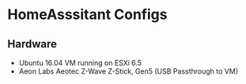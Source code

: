 # HomeAsssitant Configs
## Hardware
* Ubuntu 16.04 VM running on ESXi 6.5
* Aeon Labs Aeotec Z-Wave Z-Stick, Gen5 (USB Passthrough to VM)
